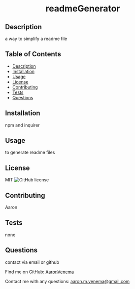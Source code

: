 
<h1 align="center">readmeGenerator</h1>

## Description
  a way to simplify a readme file

## Table of Contents
- [Description](#description)
- [Installation](#installation)
- [Usage](#usage)
- [License](#license)
- [Contributing](#contributing)
- [Tests](#tests)
- [Questions](#questions)

## Installation
  npm and inquirer

## Usage
  to generate readme files

## License
  MIT 
  ![GitHub license](https://img.shields.io/badge/license-MIT-blue.svg)
## Contributing
  Aaron
## Tests
  none
## Questions
  contact via email or github

Find me on GitHub: [AaronVenema](https://github.com/AaronVenema)

 Contact me with any questions: aaron.m.venema@gmail.com
